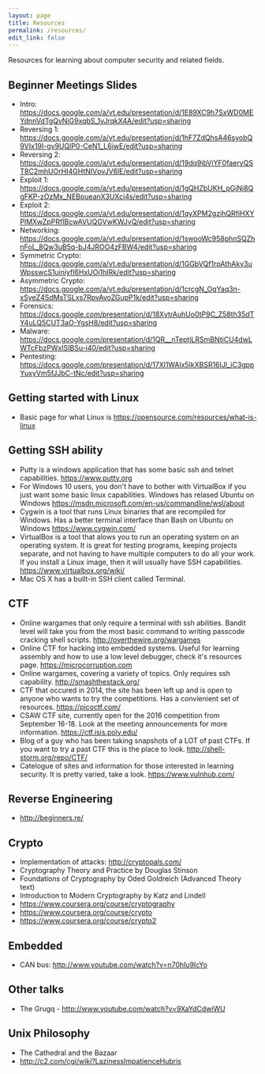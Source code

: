 ```yaml
---
layout: page
title: Resources
permalink: /resources/
edit_link: false
---
```


Resources for learning about computer security and related fields.

## Beginner Meetings Slides
  - Intro: <https://docs.google.com/a/vt.edu/presentation/d/1E89XC9h7SxWD0MEYdnnVdTgQvNiG9xqbS_1vJrqkX4A/edit?usp=sharing>
  - Reversing 1: <https://docs.google.com/a/vt.edu/presentation/d/1hF7ZdQhsA46syobQ9VIx19I-gv9UQlP0-CeN1_L6iwE/edit?usp=sharing>
  - Reversing 2: <https://docs.google.com/a/vt.edu/presentation/d/19dq9ibViYF0faeryQST8C2mhUOrHI4GHtNIVpvJV6lE/edit?usp=sharing>
  - Exploit 1: <https://docs.google.com/a/vt.edu/presentation/d/1gQHZbUKH_pGjNj8QgFKP-zOzMx_NEBpueanX3UXci4s/edit?usp=sharing>
  - Exploit 2: <https://docs.google.com/a/vt.edu/presentation/d/1qyXPM2gzihQRfiHXYPlMXwZpPRfIBcwAVUQGVwKWJvQ/edit?usp=sharing>
  - Networking: <https://docs.google.com/a/vt.edu/presentation/d/1swooWc958phnSQZhnFoL_8Qw3uB5q-bJ4JROO4zFBW4/edit?usp=sharing>
  - Symmetric Crypto: <https://docs.google.com/a/vt.edu/presentation/d/1GGbVQf1rpAthAkv3uWpsswcS1uiniyfl6HxUOj1hIRk/edit?usp=sharing>
  - Asymmetric Crypto: <https://docs.google.com/a/vt.edu/presentation/d/1crcgN_OqYaq3n-xSyeZ4SdMsTSLxs7RpvAvoZGupP1k/edit?usp=sharing>
  - Forensics: <https://docs.google.com/presentation/d/18XytrAuhUo0tP9C_Z58th35dTY4uLQ5CUT3aO-YgsH8/edit?usp=sharing>
  - Malware: <https://docs.google.com/presentation/d/1QR__nTeptjLRSmBNtiCU4dwLWTcFbzPWxISIBSu-i40/edit?usp=sharing>
  - Pentesting: <https://docs.google.com/presentation/d/17Xl1WAlx5lkXBSR16IJl_iC3gppYuxyVm5fJJbC-tNc/edit?usp=sharing>



## Getting started with Linux
  - Basic page for what Linux is <https://opensource.com/resources/what-is-linux>

## Getting SSH ability
  - Putty is a windows application that has some basic ssh and telnet capabilities. <https://www.putty.org>
  - For Windows 10 users, you don't have to bother with VirtualBox if you just want some basic linux capabilities. Windows has relased Ubuntu on Windows <https://msdn.microsoft.com/en-us/commandline/wsl/about>
  - Cygwin is a tool that runs Linux binaries that are recompiled for Windows. Has a better terminal interface than Bash on Ubuntu on Windows <https://www.cygwin.com/>
  - VirtualBox is a tool that alows you to run an operating system on an operating system. It is great for testing programs, keeping projects separate, and not having to have multiple computers to do all your work. If you install a Linux image, then it will usually have SSH capabilities. <https://www.virtualbox.org/wiki/>
  - Mac OS X has a built-in SSH client called Terminal.  

## CTF
  - Online wargames that only require a terminal with ssh abilities. Bandit level will take you from the most basic command to writing passcode cracking shell scripts. <http://overthewire.org/wargames>
  - Online CTF for hacking into embedded systems. Useful for learning assembly and how to use a low level debugger, check it's resources page. <https://microcorruption.com>
  - Online wargames, covering a variety of topics. Only requires ssh capability. <http://smashthestack.org/>
  - CTF that occured in 2014, the site has been left up and is open to anyone who wants to try the competitions. Has a convienient set of resources. <https://picoctf.com/>
  - CSAW CTF site, currently open for the 2016 competition from September 16-18. Look at the meeting announcements for more information. <https://ctf.isis.poly.edu/>
  - Blog of a guy who has been taking snapshots of a LOT of past CTFs. If you want to try a past CTF this is the place to look. <http://shell-storm.org/repo/CTF/>
  - Catelogue of sites and information for those interested in learning security. It is pretty varied, take a look. <https://www.vulnhub.com/>

## Reverse Engineering

  - http://beginners.re/

## Crypto 
  - Implementation of attacks: <http://cryptopals.com/>
  - Cryptography Theory and Practice by Douglas Stinson
  - Foundations of Cryptography by Oded Goldreich (Advanced Theory text)
  - Introduction to Modern Cryptography by Katz and Lindell
  - <https://www.coursera.org/course/cryptography>
  - <https://www.coursera.org/course/crypto>
  - <https://www.coursera.org/course/crypto2>

## Embedded
  - CAN bus: <http://www.youtube.com/watch?v=n70hIu9lcYo>

## Other talks
  - The Grugq - <http://www.youtube.com/watch?v=9XaYdCdwiWU>

## Unix Philosophy
  - The Cathedral and the Bazaar
  - <http://c2.com/cgi/wiki?LazinessImpatienceHubris>
